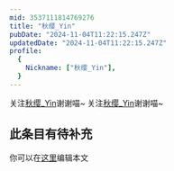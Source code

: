 ```yaml
---
mid: 3537111814769276
title: "秋缨_Yin"
pubDate: "2024-11-04T11:22:15.247Z"
updatedDate: "2024-11-04T11:22:15.247Z"
profile:
  {
    Nickname: ["秋缨_Yin"],
  }
---
```


关注[秋缨_Yin](https://space.bilibili.com/3537111814769276)谢谢喵~ 关注[秋缨_Yin](https://space.bilibili.com/3537111814769276)谢谢喵~

## 此条目有待补充
你可以在[这里](https://github.com/Yuhanawa/VTuber.ICU/edit/master/src/content/v/秋缨_Yin/index.md)编辑本文
